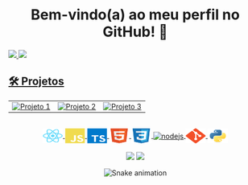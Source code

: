 <div>
  
  <h1 align="center">
   Bem-vindo(a) ao meu perfil no GitHub! 👋
  </h1>
</div>

<div>
<a href="https://github.com/nikooooh">
<img loading="lazy" height="180em" src="https://github-readme-stats-sigma-five.vercel.app/api/top-langs/?username=nikooooh&layout=compact&langs_count=7&theme=dracula"/>
<img loading="lazy" height="180em" src="https://github-readme-stats-sigma-five.vercel.app/api?username=nikooooh&show_icons=true&theme=dracula&include_all_commits=true&count_private=true"/>
</div>
  
## 🛠️ Projetos

<div align="center">
  <table>
    <tr>
      <td align="center" valign="top" width="33%">
        <a href="https://github.com/Nikooooh/efood">
          <img src="https://github-readme-stats.vercel.app/api/pin/?Nikooooh=Nikooooho&repo=projeto1&theme=dracula" alt="Projeto 1">
        </a>
      </td>
      <td align="center" valign="top" width="33%">
        <a href="https://github.com/Nikooooh/cookshow2.0">
          <img src="https://github-readme-stats.vercel.app/api/pin/?username=seuusuario&repo=projeto2&theme=dracula" alt="Projeto 2">
        </a>
      </td>
      <td align="center" valign="top" width="33%">
        <a href="https://github.com/Nikooooh/pillcheck">
          <img src="https://github-readme-stats.vercel.app/api/pin/?username=seuusuario&repo=projeto3&theme=dracula" alt="Projeto 3">
        </a>
      </td>
    </tr>
  </table>
</div>
<div align="center" valign="top"><br>
  <img align="center" alt="React" height="30" width="40" src="https://raw.githubusercontent.com/devicons/devicon/master/icons/react/react-original.svg">
  <img align="center" alt="Js" height="30" width="40" src="https://raw.githubusercontent.com/devicons/devicon/master/icons/javascript/javascript-plain.svg">
  <img align="center" alt="Js" height="30" width="40" src="https://raw.githubusercontent.com/devicons/devicon/master/icons/typescript/typescript-plain.svg">
  <img align="center" alt="HTML" height="30" width="40" src="https://raw.githubusercontent.com/devicons/devicon/master/icons/html5/html5-original.svg">
  <img align="center" alt="CSS" height="30" width="40" src="https://raw.githubusercontent.com/devicons/devicon/master/icons/css3/css3-original.svg">
  <img align="center" alt="nodejs" height="30" width="40" src="https://cdn.worldvectorlogo.com/logos/nodejs-icon.svg">
  <img align="center" alt="git" height="30" width="40" src="https://raw.githubusercontent.com/devicons/devicon/master/icons/git/git-original.svg">
  <img align="center" alt="python" height="30" width="40" src="https://raw.githubusercontent.com/devicons/devicon/master/icons/python/python-original.svg">
</div><br>

<div align="center">
  <a href="https://www.linkedin.com/in/nicolastrevisan/" target="_blank"><img src="https://img.shields.io/badge/-LinkedIn-%230077B5?style=for-the-badge&logo=linkedin&logoColor=white" target="_blank"></a> 
  <a href="mailto:nicolastrevis@hotmail.com"><img src="https://img.shields.io/badge/-Gmail-%23333?style=for-the-badge&logo=gmail&logoColor=white" target="_blank"></a>
</div>

<div align="center">

  ![Snake animation](https://github.com/danielbped/danielbped/blob/output/github-contribution-grid-snake.svg)
  
</div>
